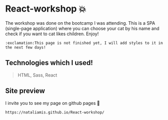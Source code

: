 # React-workshop :boom:
The workshop was done on the bootcamp I was attending.
This is a SPA (single-page application) where you can choose your cat by his name and check 
if you want to cat likes children.
Enjoy!
```
:exclamation:This page is not finished yet, I will add styles to it in the next few days!
```
## Technologies which I used!
> HTML, Sass, React

## Site preview
I invite you to see my page on github pages :open_hands:
```shell
https://nataliamis.github.io/React-workshop/
```
